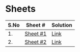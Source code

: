 # Sheets

|S.No| Sheet # |Solution|
|--|--|--|
|1.| [Sheet #1](https://codeforces.com/group/MWSDmqGsZm/contest/219158)|[Link]()|
|2.| [Sheet #2]()|[Link]()|